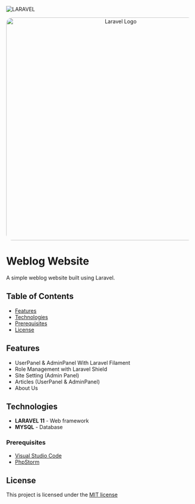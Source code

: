 ![LARAVEL](https://raw.githubusercontent.com/laravel/art/master/logo-lockup/5%20SVG/2%20CMYK/1%20Full%20Color/laravel-logolockup-cmyk-red.svg)

<p align="center"><img style="border-radius:1rem" src="https://tahazare.ir/Dashboard.png" width="600"
 alt="Laravel Logo"></p>

# Weblog Website

A simple weblog website built using Laravel.

## Table of Contents

-   [Features](#features)
-   [Technologies](#technologies)
-   [Prerequisites](#prerequisites)
-   [License](#license)

## Features

-   UserPanel & AdminPanel With Laravel Filament
-   Role Management with Laravel Shield
-   Site Setting (Admin Panel)
-   Articles (UserPanel & AdminPanel)
-   About Us

## Technologies

-   **LARAVEL 11** - Web framework
-   **MYSQL** - Database

### Prerequisites

-   [Visual Studio Code](https://code.visualstudio.com/)
-   [PhpStorm](https://www.jetbrains.com/phpstorm/)

## License

This project is licensed under the [MIT license](https://opensource.org/licenses/MIT)
